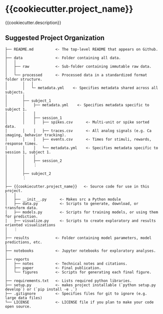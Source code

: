 {{cookiecutter.project_name}}
==============================

{{cookiecutter.description}}

Suggested Project Organization
------------------------------
    
    ├── README.md          <- The top-level README that appears on Github.
    │
    ├── data               <- Folder containing all data.
    │   │
    │   ├── raw            <- Sub-folder containing immutable raw data.
    │   │
    │   └── processed      <- Processed data in a standardized format folder structure.
    │       │   │
    │       │   └─ metadata.yml    <- Specifies metadata shared across all subjects.
    │       │
    │       ├── subject_1
    │       │    ├── metadata.yml    <- Specifies metadata specific to subject 1.
    │       │    │
    │       │    ├── session_1
    │       │    │   ├── spikes.csv      <- Multi-unit or spike sorted data.
    │       │    │   ├── traces.csv      <- All analog signals (e.g. Ca imaging, behavior tracking).
    │       │    │   ├── events.csv      <- Times for stimuli, rewards, response times.
    │       │    │   └── metadata.yml    <- Specifies metadata specific to session 1, subject 1.
    │       │    │
    │       │    ├── session_2
    │       │    ⋮
    │       │    
    │       ├── subject_2
    │       ⋮
    │
    ├── {{cookiecutter.project_name}}   <- Source code for use in this project.
    │   │
    │   ├── __init__.py      <- Makes src a Python module
    │   ├── data.py          <- Scripts to generate, download, or transform data.
    │   ├── models.py        <- Scripts for training models, or using them for prediction.
    │   ├── visualize.py     <- Scripts to create exploratory and results oriented visualizations
    │   ⋮
    │
    ├── results            <- Folder containing model parameters, model predictions, etc.
    │
    ├── notebooks          <- Jupyter notebooks for exploratory analyses.
    │
    ├── reports
    │   ├── notes          <- Technical notes and citations.
    │   ├── paper          <- Final publication.
    │   └── figures        <- Scripts for generating each final figure.
    │
    ├── requirements.txt   <- Lists required python libraries.
    ├── setup.py           <- makes project installable (`python setup.py develop`) or (`pip install -e .`)
    ├── .gitignore         <- Specifies files for git to ignore (e.g. large data files)
    └── LICENSE            <- LICENSE file if you plan to make your code open source.
